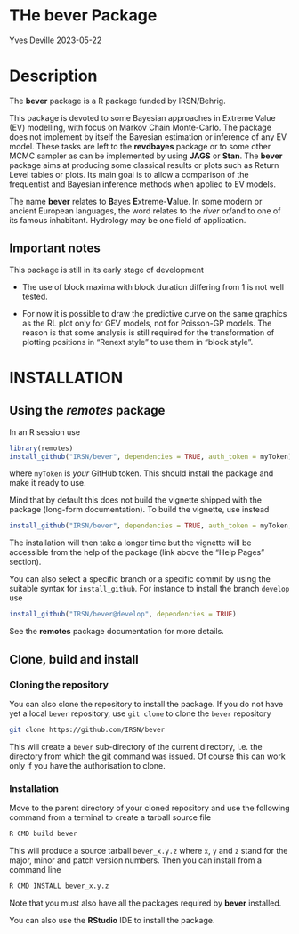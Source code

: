 THe bever Package
================
Yves Deville
2023-05-22

# Description

The **bever** package is a R package funded by IRSN/Behrig.

This package is devoted to some Bayesian approaches in Extreme Value
(EV) modelling, with focus on Markov Chain Monte-Carlo. The package does
not implement by itself the Bayesian estimation or inference of any EV
model. These tasks are left to the **revdbayes** package or to some
other MCMC sampler as can be implemented by using **JAGS** or **Stan**.
The **bever** package aims at producing some classical results or plots
such as Return Level tables or plots. Its main goal is to allow a
comparison of the frequentist and Bayesian inference methods when
applied to EV models.

The name **bever** relates to **B**ayes **E**xtreme-**V**alue. In some
modern or ancient European languages, the word relates to the *river*
or/and to one of its famous inhabitant. Hydrology may be one field of
application.

## Important notes

This package is still in its early stage of development

- The use of block maxima with block duration differing from 1 is not
  well tested.

- For now it is possible to draw the predictive curve on the same
  graphics as the RL plot only for GEV models, not for Poisson-GP
  models. The reason is that some analysis is still required for the
  transformation of plotting positions in “Renext style” to use them in
  “block style”.

# INSTALLATION

## Using the *remotes* package

In an R session use

``` r
library(remotes)
install_github("IRSN/bever", dependencies = TRUE, auth_token = myToken)
```

where `myToken` is *your* GitHub token. This should install the package
and make it ready to use.

Mind that by default this does not build the vignette shipped with the
package (long-form documentation). To build the vignette, use instead

``` r
install_github("IRSN/bever", dependencies = TRUE, auth_token = myToken, build_vignettes = TRUE)
```

The installation will then take a longer time but the vignette will be
accessible from the help of the package (link above the “Help Pages”
section).

You can also select a specific branch or a specific commit by using the
suitable syntax for `install_github`. For instance to install the branch
`develop` use

``` r
install_github("IRSN/bever@develop", dependencies = TRUE)
```

See the **remotes** package documentation for more details.

## Clone, build and install

### Cloning the repository

You can also clone the repository to install the package. If you do not
have yet a local `bever` repository, use `git clone` to clone the
`bever` repository

``` bash
git clone https://github.com/IRSN/bever
```

This will create a `bever` sub-directory of the current directory,
i.e. the directory from which the git command was issued. Of course this
can work only if you have the authorisation to clone.

### Installation

Move to the parent directory of your cloned repository and use the
following command from a terminal to create a tarball source file

``` bash
R CMD build bever
```

This will produce a source tarball `bever_x.y.z` where `x`, `y` and `z`
stand for the major, minor and patch version numbers. Then you can
install from a command line

``` bash
R CMD INSTALL bever_x.y.z
```

Note that you must also have all the packages required by **bever**
installed.

You can also use the **RStudio** IDE to install the package.
